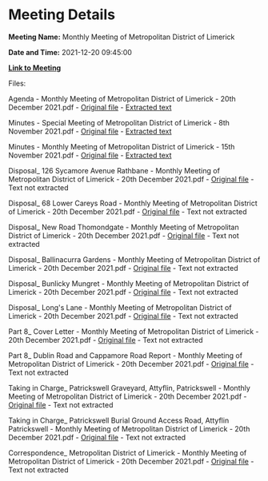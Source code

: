 # Meeting Details

**Meeting Name:** Monthly Meeting of Metropolitan District of Limerick

**Date and Time:** 2021-12-20 09:45:00

**[Link to Meeting](https://www.limerick.ie/council/whats-on/monthly-meeting-metropolitan-district-limerick-79)**

Files: 

Agenda - Monthly Meeting of Metropolitan District of Limerick - 20th December 2021.pdf - [Original file](https://www.limerick.ie/sites/default/files/media/documents/2021-12/00-agenda-meeting-of-metropolitan-district-of-limerick-20.12.2021-v2.pdf) - [Extracted text](./Agenda%20-%C2%A0Monthly%20Meeting%20of%20Metropolitan%20District%20of%20Limerick%20-%2020th%20December%202021.md)

Minutes - Special Meeting of Metropolitan District of Limerick - 8th November 2021.pdf - [Original file](https://www.limerick.ie/sites/default/files/media/documents/2021-12/01a-draft-minutes-special-meeting-8th-november-2021.pdf) - [Extracted text](./Minutes%20-%20Special%20Meeting%20of%20Metropolitan%20District%20of%20Limerick%20-%208th%20November%202021.md)

Minutes - Monthly Meeting of Metropolitan District of Limerick - 15th November 2021.pdf - [Original file](https://www.limerick.ie/sites/default/files/media/documents/2021-12/01b-draft-minutes-monthly-meeting-15th-november-2021.pdf) - [Extracted text](./Minutes%20-%20Monthly%20Meeting%20of%20Metropolitan%20District%20of%20Limerick%20-%2015th%20November%202021.md)

Disposal_ 126 Sycamore Avenue Rathbane - Monthly Meeting of Metropolitan District of Limerick - 20th December 2021.pdf - [Original file](https://www.limerick.ie/sites/default/files/media/documents/2021-12/02a-disposal-126-sycamore-avenue-rathbane.pdf) - Text not extracted

Disposal_ 68 Lower Careys Road - Monthly Meeting of Metropolitan District of Limerick - 20th December 2021.pdf - [Original file](https://www.limerick.ie/sites/default/files/media/documents/2021-12/02b-disposal-68-lower-careys-road-.pdf) - Text not extracted

Disposal_ New Road Thomondgate - Monthly Meeting of Metropolitan District of Limerick - 20th December 2021.pdf - [Original file](https://www.limerick.ie/sites/default/files/media/documents/2021-12/02c-disposal-new-road-thomondgate.pdf) - Text not extracted

Disposal_ Ballinacurra Gardens - Monthly Meeting of Metropolitan District of Limerick - 20th December 2021.pdf - [Original file](https://www.limerick.ie/sites/default/files/media/documents/2021-12/02d-disposal-ballinacurra-gardens.pdf) - Text not extracted

Disposal_ Bunlicky Mungret - Monthly Meeting of Metropolitan District of Limerick - 20th December 2021.pdf - [Original file](https://www.limerick.ie/sites/default/files/media/documents/2021-12/02e-disposal-bunlicky-mungret.pdf) - Text not extracted

Disposal_ Long's Lane - Monthly Meeting of Metropolitan District of Limerick - 20th December 2021.pdf - [Original file](https://www.limerick.ie/sites/default/files/media/documents/2021-12/02f-disposal-longs-lane.pdf) - Text not extracted

Part 8_ Cover Letter - Monthly Meeting of Metropolitan District of Limerick - 20th December 2021.pdf - [Original file](https://www.limerick.ie/sites/default/files/media/documents/2021-12/03ai-part-8-cover-letter.pdf) - Text not extracted

Part 8_ Dublin Road and Cappamore Road Report - Monthly Meeting of Metropolitan District of Limerick - 20th December 2021.pdf - [Original file](https://www.limerick.ie/sites/default/files/media/documents/2021-12/03aii-part-8-dublin-road-and-cappamore-road-report.pdf) - Text not extracted

Taking in Charge_ Patrickswell Graveyard, Attyflin, Patrickswell - Monthly Meeting of Metropolitan District of Limerick - 20th December 2021.pdf - [Original file](https://www.limerick.ie/sites/default/files/media/documents/2021-12/03bi-taking-in-charge-road-attyflin-patrickswell.pdf) - Text not extracted

Taking in Charge_ Patrickswell Burial Ground Access Road, Attyflin Patrickswell - Monthly Meeting of Metropolitan District of Limerick - 20th December 2021.pdf - [Original file](https://www.limerick.ie/sites/default/files/media/documents/2021-12/03bii-taking-in-charge-road-attyflin-patrickswell_0.pdf) - Text not extracted

Correspondence_ Metropolitan District of Limerick - Monthly Meeting of Metropolitan District of Limerick - 20th December 2021.pdf - [Original file](https://www.limerick.ie/sites/default/files/media/documents/2021-12/25-correspondence-metropolitan-district-of-limerick-20.12.2021.pdf) - Text not extracted

